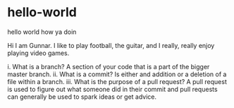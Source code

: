 # hello-world
hello world how ya doin

Hi I am Gunnar. I like to play football, the guitar, and I really, really enjoy playing video games.

i.	What is a branch? 
A section of your code that is a part of the bigger master branch.
ii.	What is a commit? 
Is either and addition or a deletion of a file within a branch.
iii.	What is the purpose of a pull request? 
A pull request is used to figure out what someone did in their commit and pull requests can generally be used to spark ideas or get advice.
